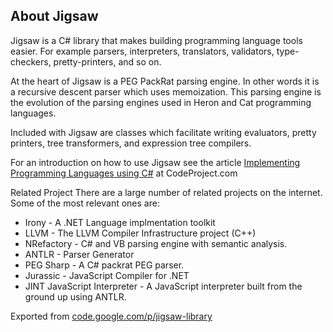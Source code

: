 ## About Jigsaw

Jigsaw is a C# library that makes building programming language tools easier. For example parsers, interpreters, translators, validators, type-checkers, pretty-printers, and so on.

At the heart of Jigsaw is a PEG PackRat parsing engine. In other words it is a recursive descent parser which uses memoization. This parsing engine is the evolution of the parsing engines used in Heron and Cat programming languages.

Included with Jigsaw are classes which facilitate writing evaluators, pretty printers, tree transformers, and expression tree compilers.

For an introduction on how to use Jigsaw see the article [Implementing Programming Languages using C#](http://www.codeproject.com/KB/recipes/programminglanguagetoools.aspx) at CodeProject.com

Related Project
There are a large number of related projects on the internet. Some of the most relevant ones are:

* Irony - A .NET Language implmentation toolkit
* LLVM - The LLVM Compiler Infrastructure project (C++)
* NRefactory - C# and VB parsing engine with semantic analysis.
* ANTLR - Parser Generator
* PEG Sharp - A C# packrat PEG parser.
* Jurassic - JavaScript Compiler for .NET
* JINT JavaScript Interpreter - A JavaScript interpreter built from the ground up using ANTLR.

Exported from [code.google.com/p/jigsaw-library](http://code.google.com/p/jigsaw-library)